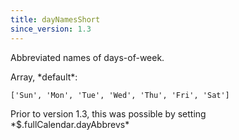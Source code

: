 ```yaml
---
title: dayNamesShort
since_version: 1.3
---
```


Abbreviated names of days-of-week.

<div class='spec' markdown='1'>
Array, *default*:

```
['Sun', 'Mon', 'Tue', 'Wed', 'Thu', 'Fri', 'Sat']
```
</div>

<div class='version-info' markdown='1'>
Prior to version 1.3, this was possible by setting *$.fullCalendar.dayAbbrevs*
</div>
